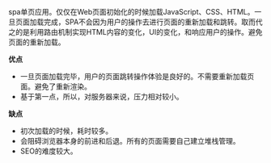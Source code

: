 spa单页应用。仅仅在Web页面初始化的时候加载JavaScript、CSS、HTML。一旦页面加载完成，SPA不会因为用户的操作去进行页面的重新加载和跳转。取而代之的是利用路由机制实现HTML内容的变化，UI的变化，和响应用户的操作。避免页面的重新加载。

**优点**

- 一旦页面加载完毕，用户的页面跳转操作体验是良好的。不需要重新加载页面。避免了重新渲染。
- 基于第一点，所以，对服务器来说，压力相对较小。

**缺点**

- 初次加载的时候，耗时较多。
- 会阻碍浏览器本身的前进和后退。所有的页面需要自己建立堆栈管理。
- SEO的难度较大。